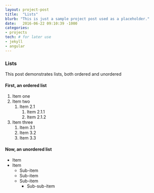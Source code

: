 ```yaml
---
layout: project-post
title:  "Lists"
blurb: "This is just a sample project post used as a placeholder."
date:   2016-06-22 09:10:39 -1000
categories:
- projects
tech: # for later use
- jekyll
- angular
---
```


### Lists

This post demonstrates lists, both ordered and unordered


#### First, an ordered list

1. Item one
2. Item two
    1. Item 2.1
        1. Item 2.1.1
        2. Item 2.1.2
3. Item three
    1. Item 3.1
    2. Item 3.2
    3. Item 3.3

#### Now, an unordered list

- Item
- Item
    - Sub-item
    - Sub-item
    - Sub-item
        - Sub-sub-item
